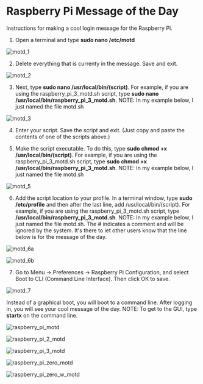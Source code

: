 # Raspberry Pi Message of the Day
Instructions for making a cool login message for the Raspberry Pi.

1. Open a terminal and type **sudo nano /etc/motd**

![motd_1](https://cloud.githubusercontent.com/assets/13591438/24821039/ef332688-1bb1-11e7-9ae0-abe83667f514.png)

2. Delete everything that is currenty in the message. Save and exit.

![motd_2](https://cloud.githubusercontent.com/assets/13591438/24821045/f9c03ea6-1bb1-11e7-9901-954fdd13d2b2.png)

3. Next, type **sudo nano /usr/local/bin/(script)**. For example, if you are using the raspberry_pi_3_motd.sh script, type **sudo nano /usr/local/bin/raspberry_pi_3_motd.sh**. NOTE: In my example below, I just named the file motd.sh

![motd_3](https://cloud.githubusercontent.com/assets/13591438/24821048/fd4b4fd4-1bb1-11e7-955d-365c6ef4d832.png)

4. Enter your script.  Save the script and exit. (Just copy and paste the contents of one of the scripts above.)

5. Make the script executable. To do this, type **sudo chmod +x /usr/local/bin/(script)**. For example, if you are using the raspberry_pi_3_motd.sh script, type **sudo chmod +x /usr/local/bin/raspberry_pi_3_motd.sh**. NOTE: In my example below, I just named the file motd.sh

![motd_5](https://cloud.githubusercontent.com/assets/13591438/24821052/01929fe8-1bb2-11e7-9696-e9bd913630c0.png)

6. Add the script location to your profile. In a terminal window, type **sudo /etc/profile** and then after the last line, add /usr/local/bin/(script). For example, if you are using the raspberry_pi_3_motd.sh script, type **/usr/local/bin/raspberry_pi_3_motd.sh**. NOTE: In my example below, I just named the file motd.sh. The # indicates a comment and will be ignored by the system. It's there to let other users know that the line below is for the message of the day.

![motd_6a](https://cloud.githubusercontent.com/assets/13591438/24821055/05e8d472-1bb2-11e7-8aec-d89c4bb4d97c.png)

![motd_6b](https://cloud.githubusercontent.com/assets/13591438/24821058/099e07ea-1bb2-11e7-9dc6-798ee037810e.png)

7. Go to Menu → Preferences → Raspberry Pi Configuration, and select Boot to CLI (Command Line Interface). Then click OK to save.

![motd_7](https://cloud.githubusercontent.com/assets/13591438/24821061/0ca52ab8-1bb2-11e7-81aa-855707c3784c.png)

Instead of a graphical boot, you will boot to a command line. After logging in, you will see your cool message of the day. NOTE: To get to the GUI, type **startx** on the command line. 

![raspberry_pi_motd](https://cloud.githubusercontent.com/assets/13591438/24821070/16b6ef3c-1bb2-11e7-92da-4fc270def90b.png)

![raspberry_pi_2_motd](https://cloud.githubusercontent.com/assets/13591438/24821077/1d98dbda-1bb2-11e7-92d9-aca6a0e3fa92.png)

![raspberry_pi_3_motd](https://cloud.githubusercontent.com/assets/13591438/24821083/2375048e-1bb2-11e7-8cdb-d3cd58b27e02.png)

![raspberry_pi_zero_motd](https://cloud.githubusercontent.com/assets/13591438/24821090/2bb7d004-1bb2-11e7-9945-197edd068dc2.png)

![raspberry_pi_zero_w_motd](https://cloud.githubusercontent.com/assets/13591438/24821094/3269bff2-1bb2-11e7-8e0e-5d548637d4a9.png)








